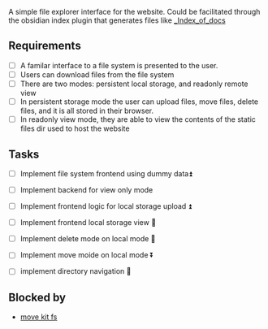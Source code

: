 A simple file explorer interface for the website. Could be facilitated through the obsidian index plugin that generates files like [\_Index\_of\_docs](../../docs/_Index_of_docs.md)


## Requirements

- [ ] A familar interface to a file system is presented to the user.
- [ ] Users can download files from the file system
- [ ] There are two modes: persistent local storage, and readonly remote view
- [ ] In persistent storage mode the user can upload files, move files, delete files, and it is all stored in their browser.
- [ ] In readonly view mode, they are able to view the contents of the static files dir used to host the website

## Tasks

- [ ] Implement file system frontend using dummy data⏫ 
- [ ] Implement backend for view only mode
- [ ] Implement frontend logic for local storage upload ⏫ 
- [ ] Implement frontend local storage view 🔺 
- [ ] Implement delete mode on local mode 🔽 
- [ ] Implement move moide on local mode ⏬ 
- [ ] implement directory navigation 🔺 


## Blocked by
- [move kit fs](move%20kit%20fs.md)